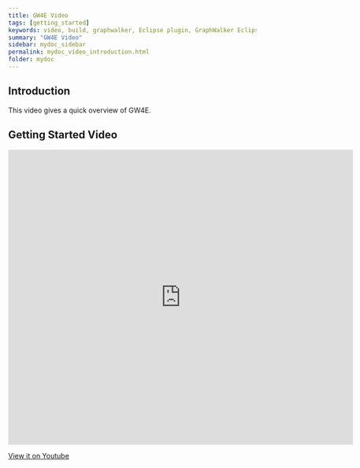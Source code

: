 ```yaml
---
title: GW4E Video 
tags: [getting_started]
keywords: video, build, graphwalker, Eclipse plugin, GraphWalker Eclipse Plugin
summary: "GW4E Video"
sidebar: mydoc_sidebar
permalink: mydoc_video_introduction.html
folder: mydoc
---
```


## Introduction
This video gives a quick overview of GW4E.

## Getting Started Video
 
  <iframe width="700" height="600" src="http://www.youtube.com/embed/GvPF3VvDduw" frameborder="0" allowfullscreen></iframe>
  
  [View it on Youtube](https://youtu.be/GvPF3VvDduw)
  
  